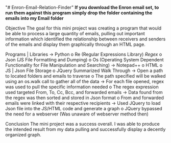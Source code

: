 "# Enron-Email-Relation-Finder" 
**If you download the Enron email set, to run them against this program simply drop the folder containing the emails into my Email folder**

Objective
The goal for this mini project was creating a program that would be able to process a large quantity of emails, pulling out important
information which identified the relationship between receivers and senders of the emails and display them graphically through an HTML page.


Programs | Libraries 
->	Python
	o Re (Regular Expressions Library) *Regex*
	o Json (JS File Formatting and Dumping)
	o Os (Operating System Dependent Functionality for File Manipulation and Searching)
->	Notepad++
	o HTML
	o JS | Json File Storage
	o JQuery
Summarized Walk Through
->	Open a path to located folders and emails to traverse
	o The path specified will be walked using an os.walk call to gather all of the data
->	For each file opened, regex was used to pull the specific information needed
	o The regex expression used targeted From, To, Cc, Bcc, and forwarded emails
->	Data found from the regex was then sorted and stored in Json format
	o From and forwarded emails were linked with their respective recipients 
->	Used JQuery to load Json file into the JS/HTML code and generate a graph
	o JQuery bypassed the need for a webserver (Was unaware of webserver method then)

Conclusion
The mini project was a success overall. I was able to produce the intended result from my data pulling and successfully display a decently organized graph.
